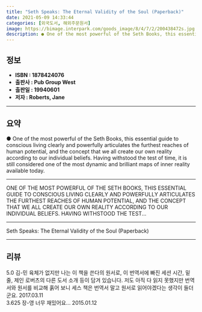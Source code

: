 ```yaml
---
title: "Seth Speaks: The Eternal Validity of the Soul (Paperback)"
date: 2021-05-09 14:33:44
categories: [외국도서, 해외주문원서]
image: https://bimage.interpark.com/goods_image/8/4/7/2/200438472s.jpg
description: ● One of the most powerful of the Seth Books, this essential guide to conscious living clearly and powerfully articulates the furthest reaches of human potenti
---
```


## **정보**

- **ISBN : 1878424076**
- **출판사 : Pub Group West**
- **출판일 : 19940601**
- **저자 : Roberts, Jane**

------



## **요약**

●  One of the most powerful of the Seth Books, this essential guide to conscious living clearly and powerfully articulates the furthest reaches of human potential, and the concept that we all create our own reality according to our individual beliefs. Having withstood the test of time, it is still considered one of the most dynamic and brilliant maps of inner reality available today.

------

ONE OF THE MOST POWERFUL OF THE SETH BOOKS, THIS ESSENTIAL GUIDE TO CONSCIOUS LIVING CLEARLY AND POWERFULLY ARTICULATES THE FURTHEST REACHES OF HUMAN POTENTIAL, AND THE CONCEPT THAT WE ALL CREATE OUR OWN REALITY ACCORDING TO OUR INDIVIDUAL BELIEFS. HAVING WITHSTOOD THE TEST... 

------


Seth Speaks: The Eternal Validity of the Soul (Paperback) 

------


## **리뷰** 

5.0 김-민 육체가 없지만 나는 이 책을 쓴다의 원서로, 이 번역서에 빠진 세션 시간, 밑줄, 제인 로버츠의 다른 도서 소개 등이 담겨 있습니다. 저도 아직 다 읽지 못했지만 번역서와 원서를 비교해 훍어 보니 세스 책은 번역서 말고 원서로 읽어야겠다는 생각이 들더군요. 2017.03.11 <br/>3.625 장-영 너무 재밌어요... 2015.01.12 <br/>
